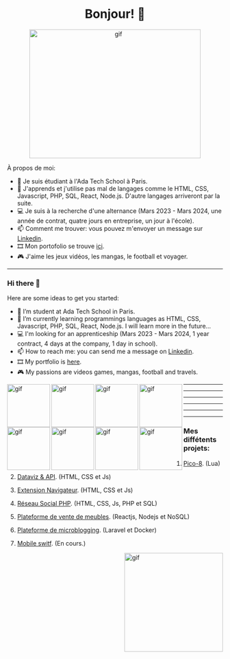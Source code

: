 <h1 align="center">Bonjour! 👋</h1>

<p align="center"><img alt="gif" src="https://github.com/Alexluu13/Alexluu13/blob/main/gif_code01.gif" width="400" height="300" /></p>

À propos de moi:

- 🔭 Je suis étudiant à l'Ada Tech School à Paris.
- 🌱 J'apprends et j'utilise pas mal de langages comme le HTML, CSS, Javascript, PHP, SQL, React, Node.js. D'autre langages arriveront par la suite.
- 💻 Je suis à la recherche d'une alternance (Mars 2023 - Mars 2024, une année de contrat, quatre jours en entreprise, un jour à l'école).
- 📫 Comment me trouver: vous pouvez m'envoyer un message sur [Linkedin](https://www.linkedin.com/in/alexandre-luu).
- 🎞️ Mon portofolio se trouve [ici](https://peppermint-cairnsmore-8b1.notion.site/Portofolio-e431d6a1917d47df87a459ff3fb16813).
- 🎮 J'aime les jeux vidéos, les mangas, le football et voyager.

***

### Hi there 👋

Here are some ideas to get you started:

- 🔭 I’m student at Ada Tech School in Paris.
- 🌱 I’m currently learning programmings languages as HTML, CSS, Javascript, PHP, SQL, React, Node.js. I will learn more in the future...
- 💻 I'm looking for an apprenticeship (Mars 2023 - Mars 2024, 1 year contract, 4 days at the company, 1 day in school).
- 📫 How to reach me: you can send me a message on [Linkedin](https://www.linkedin.com/in/alexandre-luu).
- 🎞️ My portfolio is [here](https://peppermint-cairnsmore-8b1.notion.site/Portofolio-e431d6a1917d47df87a459ff3fb16813).
- 🎮 My passions are videos games, mangas, football and travels.

<p><img align="left" alt="gif" src="https://github.com/Alexluu13/Alexluu13/blob/main/gif_code11.gif" width="100" height="100" /></p>
<p><img align="left" alt="gif" src="https://github.com/Alexluu13/Alexluu13/blob/main/gif_code12.gif" width="100" height="100" /></p>
<p><img align="left" alt="gif" src="https://github.com/Alexluu13/Alexluu13/blob/main/gif_code04.gif" width="100" height="100" /></p>
<p><img align="left" alt="gif" src="https://github.com/Alexluu13/Alexluu13/blob/main/gif_code05.gif" width="100" height="100" /></p>
<p><img align="left" alt="gif" src="https://github.com/Alexluu13/Alexluu13/blob/main/gif_code06.gif" width="100" height="100" /></p>
<p><img align="left" alt="gif" src="https://github.com/Alexluu13/Alexluu13/blob/main/gif_code07.gif" width="100" height="100" /></p>
<p><img align="left" alt="gif" src="https://github.com/Alexluu13/Alexluu13/blob/main/gif_code08.gif" width="100" height="100" /></p>
<p><img align="left" alt="gif" src="https://github.com/Alexluu13/Alexluu13/blob/main/gif_code09.gif" width="100" height="100" /></p>
<!-- <p><img align="left" alt="gif" src="https://github.com/Alexluu13/Alexluu13/blob/main/gif_code13.gif" width="100" height="100" /></p>
<p><img align="left" alt="gif" src="https://github.com/Alexluu13/Alexluu13/blob/main/gif_code14.gif" width="110" height="100" /></p> -->

---
---
---
---
---
---

### Mes diffétents projets:

1. [Pico-8](https://www.linkedin.com/in/alexandre-luu). (Lua)

2. [Dataviz & API](https://www.linkedin.com/in/alexandre-luu). (HTML, CSS et Js)

3. [Extension Navigateur](https://www.linkedin.com/in/alexandre-luu). (HTML, CSS et Js)

4. [Réseau Social PHP](https://www.linkedin.com/in/alexandre-luu). (HTML, CSS, Js, PHP et SQL)

5. [Plateforme de vente de meubles](https://www.linkedin.com/in/alexandre-luu). (Reactjs, Nodejs et NoSQL)

6. [Plateforme de microblogging](https://www.linkedin.com/in/alexandre-luu). (Laravel et Docker)

7. [Mobile switf](https://www.linkedin.com/in/alexandre-luu). (En cours.)


<p><img align="right" alt="gif" src="https://github.com/Alexluu13/Alexluu13/blob/main/gif_code15.gif" width="230" height="230" /></p>

